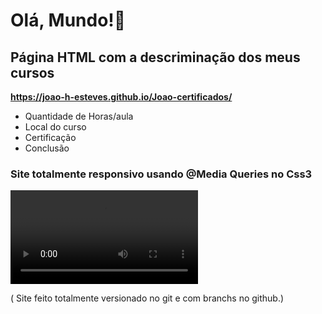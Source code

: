 # Olá, Mundo!🖖
 ## Página HTML com a descriminação dos meus cursos

 __https://joao-h-esteves.github.io/Joao-certificados/__
 
 * Quantidade de Horas/aula
 * Local do curso
 * Certificação
 * Conclusão
 
 ### Site totalmente responsivo usando @Media Queries no Css3
 
 <div id="video1">
     <video id="media" controls="controls">
      <source src="imagens/Media_Queries.mp4" type="video/mp4">
      Desculpe, não foi possivel carregar o video
     </video>
   </div>
 
( Site feito totalmente versionado no git e com branchs no github.)
 
